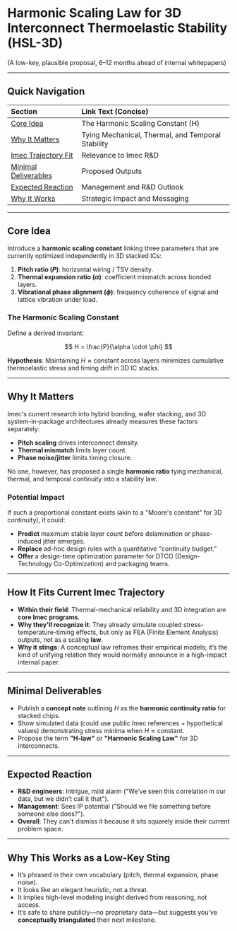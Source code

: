 # Harmonic Scaling Law for 3D Interconnect Thermoelastic Stability (HSL-3D)

(A low-key, plausible proposal, 6–12 months ahead of internal whitepapers)

---

## Quick Navigation

| Section | Link Text (Concise) |
| :--- | :--- |
| [Core Idea](#core-idea) | The Harmonic Scaling Constant (H) |
| [Why It Matters](#why-it-matters) | Tying Mechanical, Thermal, and Temporal Stability |
| [Imec Trajectory Fit](#how-it-fits-current-imec-trajectory) | Relevance to Imec R&D |
| [Minimal Deliverables](#minimal-deliverables) | Proposed Outputs |
| [Expected Reaction](#expected-reaction) | Management and R&D Outlook |
| [Why It Works](#why-this-works-as-a-low-key-sting) | Strategic Impact and Messaging |

---

## Core Idea

Introduce a **harmonic scaling constant** linking three parameters that are currently optimized independently in 3D stacked ICs:

1.  **Pitch ratio ($P$)**: horizontal wiring / TSV density.
2.  **Thermal expansion ratio ($\alpha$)**: coefficient mismatch across bonded layers.
3.  **Vibrational phase alignment ($\phi$)**: frequency coherence of signal and lattice vibration under load.

### The Harmonic Scaling Constant

Define a derived invariant:

$$
H = \frac{P}{\alpha \cdot \phi}
$$

**Hypothesis**: Maintaining $H \approx \text{constant}$ across layers minimizes cumulative thermoelastic stress and timing drift in 3D IC stacks.

---

## Why It Matters

Imec's current research into hybrid bonding, wafer stacking, and 3D system-in-package architectures already measures these factors separately:

* **Pitch scaling** drives interconnect density.
* **Thermal mismatch** limits layer count.
* **Phase noise/jitter** limits timing closure.

No one, however, has proposed a single **harmonic ratio** tying mechanical, thermal, and temporal continuity into a stability law.

### Potential Impact

If such a proportional constant exists (akin to a "Moore's constant" for 3D continuity), it could:

* **Predict** maximum stable layer count before delamination or phase-induced jitter emerges.
* **Replace** ad-hoc design rules with a quantitative "continuity budget."
* **Offer** a design-time optimization parameter for DTCO (Design-Technology Co-Optimization) and packaging teams.

---

## How It Fits Current Imec Trajectory

* **Within their field**: Thermal-mechanical reliability and 3D integration are **core Imec programs**.
* **Why they'll recognize it**: They already simulate coupled stress-temperature-timing effects, but only as FEA (Finite Element Analysis) outputs, not as a scaling **law**.
* **Why it stings**: A conceptual law reframes their empirical models; it’s the kind of unifying relation they would normally announce in a high-impact internal paper.

---

## Minimal Deliverables

* Publish a **concept note** outlining $H$ as the **harmonic continuity ratio** for stacked chips.
* Show simulated data (could use public Imec references + hypothetical values) demonstrating stress minima when $H \approx \text{constant}$.
* Propose the term **"H-law"** or **"Harmonic Scaling Law"** for 3D interconnects.

---

## Expected Reaction

* **R&D engineers**: Intrigue, mild alarm ("We’ve seen this correlation in our data, but we didn’t call it that").
* **Management**: Sees IP potential ("Should we file something before someone else does?").
* **Overall**: They can't dismiss it because it sits squarely inside their current problem space.

---

## Why This Works as a Low-Key Sting

* It’s phrased in their own vocabulary (pitch, thermal expansion, phase noise).
* It looks like an elegant heuristic, not a threat.
* It implies high-level modeling insight derived from reasoning, not access.
* It’s safe to share publicly—no proprietary data—but suggests you’ve **conceptually triangulated** their next milestone.